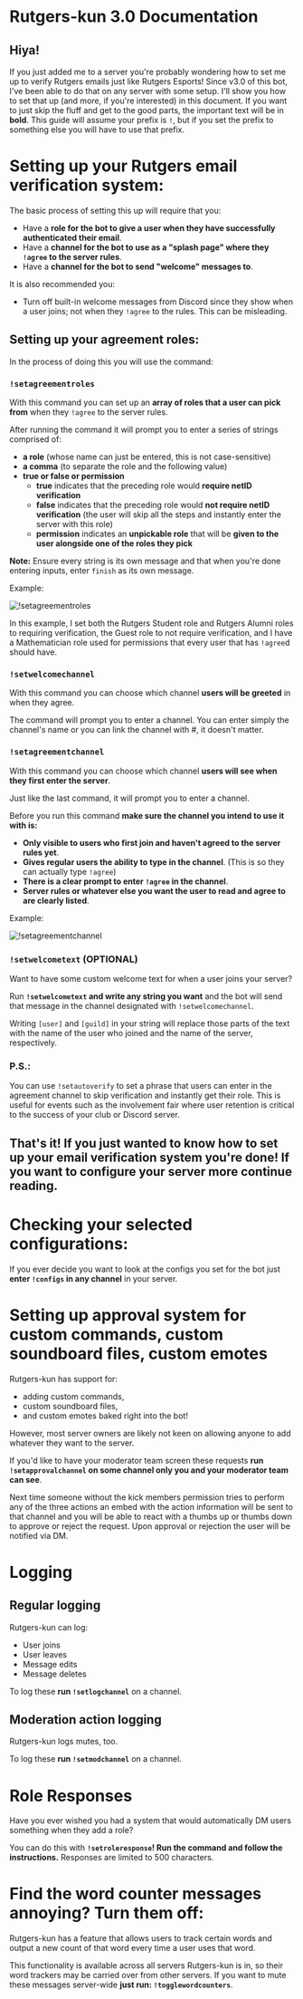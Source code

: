 # Rutgers-kun 3.0 Documentation
## Hiya!
If you just added me to a server you're probably wondering how to set me up to verify Rutgers emails just like Rutgers Esports! Since v3.0 of this bot, I've been able to do that on any server with some setup. I'll show you how to set that up (and more, if you're interested) in this document. If you want to just skip the fluff and get to the good parts, the important text will be in **bold**. This guide will assume your prefix is `!`, but if you set the prefix to something else you will have to use that prefix.

# Setting up your Rutgers email verification system:
The basic process of setting this up will require that you:
* Have a **role for the bot to give a user when they have successfully authenticated their email**.
* Have a **channel for the bot to use as a "splash page" where they `!agree` to the server rules**.
* Have a **channel for the bot to send "welcome" messages to**.

It is also recommended you:
* Turn off built-in welcome messages from Discord since they show when a user joins; not when they `!agree` to the rules. This can be misleading.

## Setting up your agreement roles:
In the process of doing this you will use the command: 

### `!setagreementroles`

With this command you can set up an **array of roles that a user can pick from** when they `!agree` to the server rules.

After running the command it will prompt you to enter a series of strings comprised of:
* **a role** (whose name can just be entered, this is not case-sensitive)
* **a comma** (to separate the role and the following value)
* **true or false or permission**
    * **true** indicates that the preceding role would **require netID verification**
    * **false** indicates that the preceding role would **not require netID verification** (the user will skip all the steps and instantly enter the server with this role)
    * **permission** indicates an **unpickable role** that will be **given to the user alongside one of the roles they pick**

**Note:** Ensure every string is its own message and that when you're done entering inputs, enter `finish` as its own message.

Example: 

![!setagreementroles](../resources/setup-images/setagreementroles.png)

In this example, I set both the Rutgers Student role and Rutgers Alumni roles to requiring verification, the Guest role to not require verification, and I have a Mathematician role used for permissions that every user that has `!agree`d should have.

### `!setwelcomechannel`

With this command you can choose which channel **users will be greeted** in when they agree.

The command will prompt you to enter a channel. You can enter simply the channel's name or you can link the channel with #, it doesn't matter.

### `!setagreementchannel`

With this command you can choose which channel **users will see when they first enter the server**.

Just like the last command, it will prompt you to enter a channel.

Before you run this command **make sure the channel you intend to use it with is:**
* **Only visible to users who first join and haven't agreed to the server rules yet**.
* **Gives regular users the ability to type in the channel**. (This is so they can actually type `!agree`)
* **There is a clear prompt to enter `!agree` in the channel**.
* **Server rules or whatever else you want the user to read and agree to are clearly listed**.

Example:

![!setagreementchannel](../resources/setup-images/setagreementchannel.png)

### `!setwelcometext` **(OPTIONAL)**
Want to have some custom welcome text for when a user joins your server? 

Run **`!setwelcometext` and write any string you want** and the bot will send that message in the channel designated with `!setwelcomechannel`.

Writing `[user]` and `[guild]` in your string will replace those parts of the text with the name of the user who joined and the name of the server, respectively.

### P.S.:
You can use `!setautoverify` to set a phrase that users can enter in the agreement channel to skip verification and instantly get their role. This is useful for events such as the involvement fair where user retention is critical to the success of your club or Discord server.

## That's it! If you just wanted to know how to set up your email verification system you're done! If you want to configure your server more continue reading.

# Checking your selected configurations:

If you ever decide you want to look at the configs you set for the bot just **enter `!configs` in any channel** in your server.

# Setting up approval system for custom commands, custom soundboard files, custom emotes

Rutgers-kun has support for:
* adding custom commands, 
* custom soundboard files, 
* and custom emotes baked right into the bot!

However, most server owners are likely not keen on allowing anyone to add whatever they want to the server.

If you'd like to have your moderator team screen these requests **run `!setapprovalchannel` on some channel only you and your moderator team can see**.

Next time someone without the kick members permission tries to perform any of the three actions an embed with the action information will be sent to that channel and you will be able to react with a thumbs up or thumbs down to approve or reject the request. Upon approval or rejection the user will be notified via DM.

# Logging

## Regular logging
Rutgers-kun can log:
* User joins
* User leaves
* Message edits
* Message deletes

To log these **run `!setlogchannel`** on a channel.

## Moderation action logging
Rutgers-kun logs mutes, too.

To log these **run `!setmodchannel`** on a channel.

# Role Responses
Have you ever wished you had a system that would automatically DM users something when they add a role?

You can do this with **`!setroleresponse`! Run the command and follow the instructions.** Responses are limited to 500 characters.

# Find the word counter messages annoying? Turn them off:
Rutgers-kun has a feature that allows users to track certain words and output a new count of that word every time a user uses that word.

This functionality is available across all servers Rutgers-kun is in, so their word trackers may be carried over from other servers. If you want to mute these messages server-wide **just run: `!togglewordcounters`**.
